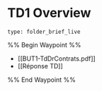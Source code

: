 # TD1 Overview
 
```ccard
type: folder_brief_live
```
 
%% Begin Waypoint %%
- [[BUT1-TdDrContrats.pdf]]
- [[Réponse TD]]

%% End Waypoint %%
